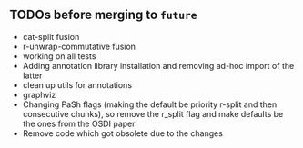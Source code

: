 ## TODOs before merging to `future`

- cat-split fusion
- r-unwrap-commutative fusion
- working on all tests
- Adding annotation library installation and removing ad-hoc import of the latter
- clean up utils for annotations
- graphviz
- Changing PaSh flags (making the default be priority r-split and then consecutive chunks), so remove the r_split flag and make defaults be the ones from the OSDI paper
- Remove code which got obsolete due to the changes